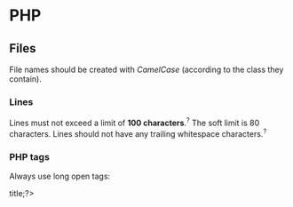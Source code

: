 # PHP

## Files

File names should be created with *CamelCase* (according to the class they contain).

### Lines

Lines must not exceed a limit of **100 characters**.<sup>?</sup> The soft limit is 80 characters. Lines should not have any trailing whitespace characters.<sup>?</sup>

### PHP tags

Always use long open tags:

  <?php

Never use short open tags:

	<?

Well, unless you are in a view and want the variable data to be automatically printed.

	<?=$post->title;?>